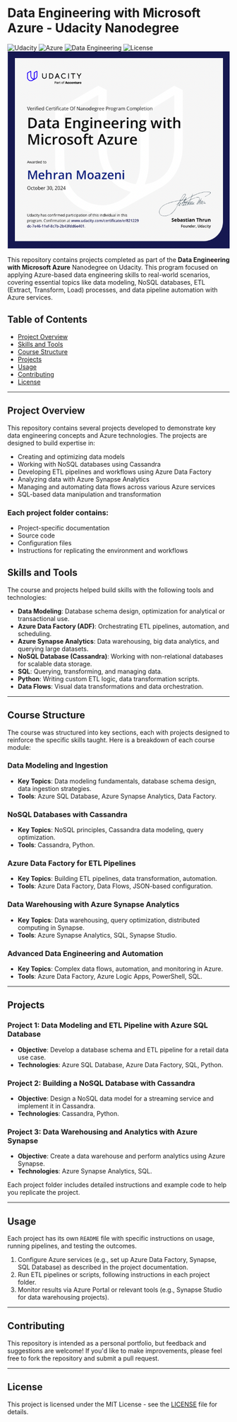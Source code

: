 # Data Engineering with Microsoft Azure - Udacity Nanodegree

![Udacity](https://img.shields.io/badge/Udacity-Nanodegree-blue)
![Azure](https://img.shields.io/badge/Azure-Cloud-blue)
![Data Engineering](https://img.shields.io/badge/Skills-Data%20Engineering-green)
![License](https://img.shields.io/badge/License-MIT-yellow)
![Certification](assets/cert.png)

This repository contains projects completed as part of the **Data Engineering with Microsoft Azure** Nanodegree on Udacity. This program focused on applying Azure-based data engineering skills to real-world scenarios, covering essential topics like data modeling, NoSQL databases, ETL (Extract, Transform, Load) processes, and data pipeline automation with Azure services.

## Table of Contents

- [Project Overview](#project-overview)
- [Skills and Tools](#skills-and-tools)
- [Course Structure](#course-structure)
- [Projects](#projects)
- [Usage](#usage)
- [Contributing](#contributing)
- [License](#license)

---

## Project Overview

This repository contains several projects developed to demonstrate key data engineering concepts and Azure technologies. The projects are designed to build expertise in:

- Creating and optimizing data models
- Working with NoSQL databases using Cassandra
- Developing ETL pipelines and workflows using Azure Data Factory
- Analyzing data with Azure Synapse Analytics
- Managing and automating data flows across various Azure services
- SQL-based data manipulation and transformation

### Each project folder contains:

- Project-specific documentation
- Source code
- Configuration files
- Instructions for replicating the environment and workflows

## Skills and Tools

The course and projects helped build skills with the following tools and technologies:

- **Data Modeling**: Database schema design, optimization for analytical or transactional use.
- **Azure Data Factory (ADF)**: Orchestrating ETL pipelines, automation, and scheduling.
- **Azure Synapse Analytics**: Data warehousing, big data analytics, and querying large datasets.
- **NoSQL Database (Cassandra)**: Working with non-relational databases for scalable data storage.
- **SQL**: Querying, transforming, and managing data.
- **Python**: Writing custom ETL logic, data transformation scripts.
- **Data Flows**: Visual data transformations and data orchestration.

---

## Course Structure

The course was structured into key sections, each with projects designed to reinforce the specific skills taught. Here is a breakdown of each course module:

### Data Modeling and Ingestion
- **Key Topics**: Data modeling fundamentals, database schema design, data ingestion strategies.
- **Tools**: Azure SQL Database, Azure Synapse Analytics, Data Factory.

### NoSQL Databases with Cassandra
- **Key Topics**: NoSQL principles, Cassandra data modeling, query optimization.
- **Tools**: Cassandra, Python.

### Azure Data Factory for ETL Pipelines
- **Key Topics**: Building ETL pipelines, data transformation, automation.
- **Tools**: Azure Data Factory, Data Flows, JSON-based configuration.

### Data Warehousing with Azure Synapse Analytics
- **Key Topics**: Data warehousing, query optimization, distributed computing in Synapse.
- **Tools**: Azure Synapse Analytics, SQL, Synapse Studio.

### Advanced Data Engineering and Automation
- **Key Topics**: Complex data flows, automation, and monitoring in Azure.
- **Tools**: Azure Data Factory, Azure Logic Apps, PowerShell, SQL.

---

## Projects

### Project 1: Data Modeling and ETL Pipeline with Azure SQL Database
- **Objective**: Develop a database schema and ETL pipeline for a retail data use case.
- **Technologies**: Azure SQL Database, Azure Data Factory, SQL, Python.

### Project 2: Building a NoSQL Database with Cassandra
- **Objective**: Design a NoSQL data model for a streaming service and implement it in Cassandra.
- **Technologies**: Cassandra, Python.

### Project 3: Data Warehousing and Analytics with Azure Synapse
- **Objective**: Create a data warehouse and perform analytics using Azure Synapse.
- **Technologies**: Azure Synapse Analytics, SQL.

Each project folder includes detailed instructions and example code to help you replicate the project.

---

## Usage

Each project has its own `README` file with specific instructions on usage, running pipelines, and testing the outcomes.

1. Configure Azure services (e.g., set up Azure Data Factory, Synapse, SQL Database) as described in the project documentation.
2. Run ETL pipelines or scripts, following instructions in each project folder.
3. Monitor results via Azure Portal or relevant tools (e.g., Synapse Studio for data warehousing projects).

---

## Contributing

This repository is intended as a personal portfolio, but feedback and suggestions are welcome! If you'd like to make improvements, please feel free to fork the repository and submit a pull request.

---

## License

This project is licensed under the MIT License - see the [LICENSE](LICENSE) file for details.
